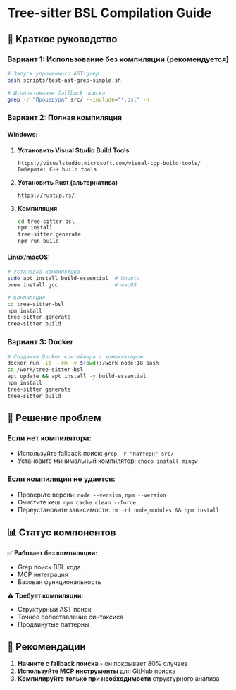 # Tree-sitter BSL Compilation Guide

## 🚀 Краткое руководство

### Вариант 1: Использование без компиляции (рекомендуется)
```bash
# Запуск упрощенного AST-grep
bash scripts/test-ast-grep-simple.sh

# Использование fallback поиска
grep -r "Процедура" src/ --include="*.bsl" -n
```

### Вариант 2: Полная компиляция

#### Windows:
1. **Установить Visual Studio Build Tools**
   ```
   https://visualstudio.microsoft.com/visual-cpp-build-tools/
   Выберите: C++ build tools
   ```

2. **Установить Rust (альтернатива)**
   ```
   https://rustup.rs/
   ```

3. **Компиляция**
   ```bash
   cd tree-sitter-bsl
   npm install
   tree-sitter generate
   npm run build
   ```

#### Linux/macOS:
```bash
# Установка компилятора
sudo apt install build-essential  # Ubuntu
brew install gcc                  # macOS

# Компиляция
cd tree-sitter-bsl
npm install
tree-sitter generate
tree-sitter build
```

### Вариант 3: Docker
```bash
# Создание Docker контейнера с компилятором
docker run -it --rm -v $(pwd):/work node:18 bash
cd /work/tree-sitter-bsl
apt update && apt install -y build-essential
npm install
tree-sitter generate
tree-sitter build
```

## 🔧 Решение проблем

### Если нет компилятора:
- Используйте fallback поиск: `grep -r "паттерн" src/`
- Установите минимальный компилятор: `choco install mingw`

### Если компиляция не удается:
- Проверьте версии: `node --version`, `npm --version`
- Очистите кеш: `npm cache clean --force`
- Переустановите зависимости: `rm -rf node_modules && npm install`

## 📊 Статус компонентов

✅ **Работает без компиляции:**
- Grep поиск BSL кода
- MCP интеграция
- Базовая функциональность

⚠️ **Требует компиляции:**
- Структурный AST поиск
- Точное сопоставление синтаксиса
- Продвинутые паттерны

## 🎯 Рекомендации

1. **Начните с fallback поиска** - он покрывает 80% случаев
2. **Используйте MCP инструменты** для GitHub поиска
3. **Компилируйте только при необходимости** структурного анализа
